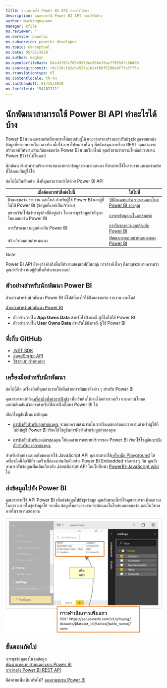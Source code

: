 ```yaml
---
title: ฉันสามารถใช้ Power BI API ทำอะไรได้บ้าง
description: ฉันสามารถใช้ Power BI API ทำอะไรได้บ้าง
author: markingmyname
manager: kfile
ms.reviewer: ''
ms.service: powerbi
ms.subservice: powerbi-developer
ms.topic: conceptual
ms.date: 05/25/2018
ms.author: maghan
ms.openlocfilehash: 84e43f67c78949139ec856ef8ac770555fc6bd96
ms.sourcegitcommit: c8c126c1b2ab4527a16a4fb8f5208e0f7fa5ff5a
ms.translationtype: HT
ms.contentlocale: th-TH
ms.lasthandoff: 01/15/2019
ms.locfileid: "54282712"
---
```

# <a name="what-can-developers-do-with-the-power-bi-api"></a>นักพัฒนาสามารถใช้ Power BI API ทำอะไรได้บ้าง

Power BI แสดงแดชบอร์ดที่สามารถโต้ตอบกับผู้ใช้ และสามารถสร้างและปรับปรุงข้อมูลจากแหล่งข้อมูลที่หลากหลายในเวลาจริง เมื่อใช้ภาษาโปรแกรมใด ๆ ที่สนับสนุนการเรียก REST คุณสามารถสร้างแอปที่ทำงานร่วมกับแดชบอร์ด Power BI แบบเรียลไทม์ คุณยังสามารถรวมไทล์และรายงาน Power BI เข้าไปในแอป

นักพัฒนายังสามารถสร้างการแสดงภาพจากข้อมูลของพวกเขาเอง ที่สามารถใช้ในรายงานและแดชบอร์ดที่โต้ตอบกับผู้ใช้ได้

ต่อไปนี้เป็นตัวอย่าง สิ่งที่คุณสามารถทำได้ด้วย Power BI API

| **เมื่อต้องการทำสิ่งต่อไปนี้** | **ให้ไปที่** |
| --- | --- |
| ฝังแดชบอร์ด รายงาน และไทล์ สำหรับผู้ใช้ Power BI และผู้ที่ไม่ใช้ Power BI (ข้อมูลที่แอปเป็นเจ้าของ) |[วิธีฝังแดชบอร์ด รายงานและไทล์ Power BI ของคุณ](embedding-content.md) |
| ขยายเวิร์กโฟลว์ทางธุรกิจที่มีอยู่แล้ว โดยการพุชข้อมูลสำคัญลงในแดชบอร์ด Power BI |[การพุชข้อมูลลงในแดชบอร์ด](walkthrough-push-data.md) |
| การรับรองความถูกต้องกับ Power BI |[การรับรองความถูกต้องกับ Power BI](get-azuread-access-token.md) |
| สร้างวิชวลแบบกำหนดเอง |[พัฒนาภาพแบบกำหนดเองของ Power BI](custom-visual-develop-tutorial.md) |

> [!NOTE]
> Power BI API ยังคงอ้างอิงถึงพื้นที่ทำงานของแอปเป็นกลุ่ม การอ้างอิงใดๆ ถึงกลุ่มจะหมายความว่า คุณกำลังทำงานอยู่กับพื้นที่ทำงานของแอป

## <a name="power-bi-developer-samples"></a>ตัวอย่างสำหรับนักพัฒนา Power BI

ตัวอย่างสำหรับนักพัฒนา Power BI มีไฟล์ที่เอาไว้ใช้ฝังแดชบอร์ด รายงาน และไทล์

[ตัวอย่างสำหรับนักพัฒนา Power BI](https://github.com/Microsoft/PowerBI-Developer-Samples)

* ตัวอย่างภายใน **App Owns Data** สำหรับใช้ฝังกรณี ผู้ที่ไม่ได้ใช้ Power BI
* ตัวอย่างภายใน **User Owns Data** สำหรับใช้ฝังกรณี ผู้ใช้ Power BI

## <a name="github-repositories"></a>ที่เก็บ GitHub

* [.NET SDK](https://github.com/Microsoft/PowerBI-CSharp)
* [JavaScript API](https://github.com/Microsoft/PowerBI-JavaScript)
* [วิชวลแบบกำหนดเอง](https://github.com/Microsoft/PowerBI-visuals)

## <a name="developer-tools"></a>เครื่องมือสำหรับนักพัฒนา

ต่อไปนี้คือ เครื่องมือที่คุณสามารถใช้เพื่อช่วยการพัฒนาสิ่งต่าง ๆ สำหรับ Power BI

คุณสามารถเข้าถึง[เครื่องมือตั้งค่าการฝังตัว](https://aka.ms/embedsetup) เพื่อเริ่มต้นใช้งานได้อย่างรวดเร็ว และดาวน์โหลดแอปพลิเคชันตัวอย่างสำหรับวิธีการฝังเนื้อหา Power BI ได้

เลือกโซลูชันที่เหมาะกับคุณ:

* [การฝังตัวสำหรับลูกค้าของคุณ](embedding.md#embedding-for-your-customers) จะมอบความสามารถในการฝังแดชบอร์ดและรายงานสำหรับผู้ใช้ที่ไม่มีบัญชี Power BI เรียกใช้โซลูชัน[การฝังตัวสำหรับลูกค้าของคุณ](https://aka.ms/embedsetup/AppOwnsData)

* [การฝังตัวสำหรับองค์กรของคุณ](embedding.md#embedding-for-your-organization) ให้คุณสามารถขยายบริการของ Power BI เรียกใช้โซลูชัน[การฝังตัวสำหรับองค์กรของคุณ](https://aka.ms/embedsetup/UserOwnsData)

สำหรับตัวอย่างแบบเต็มของการใช้ JavaScript API คุณสามารถใช้[เครื่องมือ Playground](https://microsoft.github.io/PowerBI-JavaScript/demo) ได้ เครื่องมือนี้คือวิธีที่รวดเร็วเพื่อลองเล่นกับตัวอย่าง Power BI Embedded ชนิดต่าง ๆ กัน คุณยังสามารถรับข้อมูลเพิ่มเติมเกี่ยวกับ JavaScript API โดยไปที่หน้า [PowerBI-JavaScript wiki](https://github.com/Microsoft/powerbi-javascript/wiki) ได้

## <a name="push-data-into-power-bi"></a>ส่งข้อมูลไปยัง Power BI

คุณสามารถใช้ API Power BI เพื่อส่งข้อมูลไปยังชุดข้อมูล คุณลักษณะนี้ทำให้คุณสามารถเพิ่มแถวลงในตารางภายในชุดข้อมูลได้ จากนั้น ข้อมูลใหม่จะสามารถสะท้อนผลในไทล์บนแดชบอร์ด และในวิชวลภายในรายงานของคุณ

![ตัวอย่างการส่งข้อมูล](media/what-can-you-do/powerbi-push-data.png)

## <a name="next-steps"></a>ขั้นตอนถัดไป

[การพุชข้อมูลลงในชุดข้อมูล](walkthrough-push-data.md)  
[พัฒนาภาพแบบกำหนดเองของ Power BI](custom-visual-develop-tutorial.md)  
[การอ้างอิง Power BI REST API](https://docs.microsoft.com/rest/api/power-bi/)  

มีคำถามเพิ่มเติมหรือไม่? [ลองถามชุมชน Power BI](http://community.powerbi.com/)
